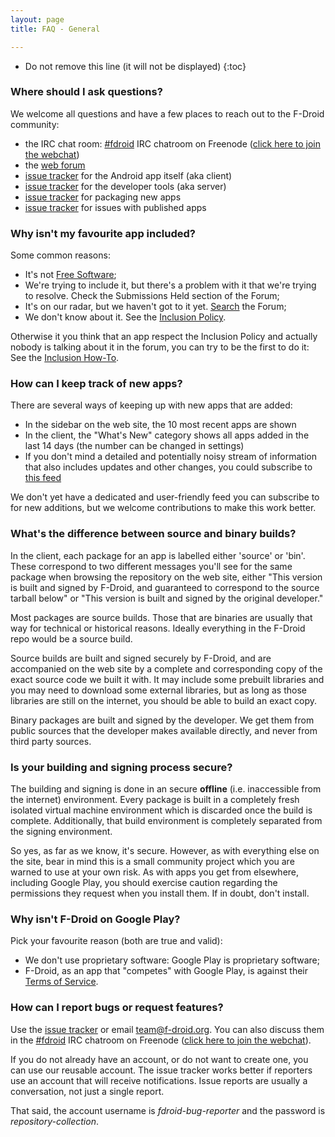 ```yaml
---
layout: page
title: FAQ - General

---
```


* Do not remove this line (it will not be displayed)
{:toc}

### Where should I ask questions?

We welcome all questions and have a few places to reach out to the
F-Droid community:

-   the IRC chat room: [\#fdroid](irc://irc.freenode.net/fdroid) IRC
    chatroom on Freenode ([click here to join the
    webchat](https://webchat.freenode.net/?randomnick=1&channels=%23fdroid&uio=MT1mYWxzZSYyPXRydWUmND10cnVlJjk9dHJ1ZSYxMD10cnVlJjEyPXRydWU84))
-   the [web forum](https://forum.f-droid.org/)
-   [issue tracker](https://gitlab.com/fdroid/fdroidclient/issues) for
    the Android app itself (aka client)
-   [issue tracker](https://gitlab.com/fdroid/fdroidserver/issues) for
    the developer tools (aka server)
-   [issue tracker](https://gitlab.com/fdroid/rfp/issues) for
    packaging new apps
-   [issue tracker](https://gitlab.com/fdroid/fdroiddata/issues) for
    issues with published apps

### Why isn't my favourite app included?

Some common reasons:

-   It's not [Free Software](https://www.gnu.org/philosophy/free-sw.html);
-   We're trying to include it, but there's a problem with it that we're
    trying to resolve. Check the Submissions Held section of the Forum;
-   It's on our radar, but we haven't got to it yet.
    [Search](https://f-droid.org/search) the Forum;
-   We don't know about it. See the [Inclusion Policy](../Inclusion_Policy).

Otherwise it you think that an app respect the Inclusion Policy and
actually nobody is talking about it in the forum, you can try to be the
first to do it: See the [Inclusion How-To](../Inclusion_How-To).


### How can I keep track of new apps?

There are several ways of keeping up with new apps that are added:

-   In the sidebar on the web site, the 10 most recent apps are shown
-   In the client, the "What's New" category shows all apps added in the
    last 14 days (the number can be changed in settings)
-   If you don't mind a detailed and potentially noisy stream of
    information that also includes updates and other changes, you could
    subscribe to [this feed](https://gitlab.com/fdroid/fdroiddata/commits/master.atom)

We don't yet have a dedicated and user-friendly feed you can subscribe
to for new additions, but we welcome contributions to make this work better.


### What's the difference between source and binary builds?

In the client, each package for an app is labelled either 'source' or
'bin'. These correspond to two different messages you'll see for the
same package when browsing the repository on the web site, either "This
version is built and signed by F-Droid, and guaranteed to correspond to
the source tarball below" or "This version is built and signed by the
original developer."

Most packages are source builds. Those that are binaries are usually
that way for technical or historical reasons. Ideally everything in the
F-Droid repo would be a source build.

Source builds are built and signed securely by F-Droid, and are
accompanied on the web site by a complete and corresponding copy of the
exact source code we built it with. It may include some prebuilt
libraries and you may need to download some external libraries, but as
long as those libraries are still on the internet, you should be able to
build an exact copy.

Binary packages are built and signed by the developer. We get them from
public sources that the developer makes available directly, and never
from third party sources.


### Is your building and signing process secure?

The building and signing is done in an secure **offline** (i.e.
inaccessible from the internet) environment. Every package is built in a
completely fresh isolated virtual machine environment which is discarded
once the build is complete. Additionally, that build environment is
completely separated from the signing environment.

So yes, as far as we know, it's secure. However, as with everything else
on the site, bear in mind this is a small community project which you
are warned to use at your own risk. As with apps you get from elsewhere,
including Google Play, you should exercise caution regarding the
permissions they request when you install them. If in doubt, don't
install.


### Why isn't F-Droid on Google Play?

Pick your favourite reason (both are true and valid):

-   We don't use proprietary software: Google Play is proprietary
    software;
-   F-Droid, as an app that "competes" with Google Play, is against
    their [Terms of Service](http://play.google.com/about/developer-distribution-agreement.html#non-compete).


### How can I report bugs or request features?

Use the [issue tracker](https://gitlab.com/fdroid/fdroidclient/issues)
or email <team@f-droid.org>. You can also discuss them in the
[\#fdroid](irc://irc.freenode.net/fdroid) IRC chatroom on Freenode
([click here to join the webchat](https://webchat.freenode.net/?randomnick=1&channels=%23fdroid&uio=MT1mYWxzZSYyPXRydWUmND10cnVlJjk9dHJ1ZSYxMD10cnVlJjEyPXRydWU84)).

If you do not already have an account, or do not want to create one,
you can use our reusable account.  The issue tracker works better if
reporters use an account that will receive notifications.  Issue
reports are usually a conversation, not just a single report.

That said, the account username is _fdroid-bug-reporter_ and the
password is _repository-collection_.
